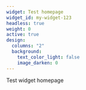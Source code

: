 ```yaml
---
widget: Test homepage
widget_id: my-widget-123
headless: true
weight: 0
active: true
design:
  columns: "2"
  background:
    text_color_light: false
    image_darken: 0
---
```

Test widget homepage